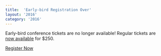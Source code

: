 ```yaml
---
title:  'Early-bird Registration Over'
layout: '2016'
category: '2016'
---
```

Early-bird conference tickets are no longer available! Regular tickets are [now available](/2016/register) for $250.

<p><a class="button button_size_large" href="https://mwrc.wufoo.com/forms/r3u9xps1tr3clk/" onclick="window.open(this.href,  null, 'height=800, width=680, toolbar=0, location=0, status=1, scrollbars=1, resizable=1'); return false">Register Now</a></p>
